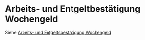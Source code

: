# Arbeits- und Entgeltbestätigung Wochengeld

Siehe [Arbeits- und Entgeltsbestätigung Wochengeld](../Abrechnungsbildschirme/Arbeits-%20und%20Entgeltbestätigung%20Wochengeld.md)